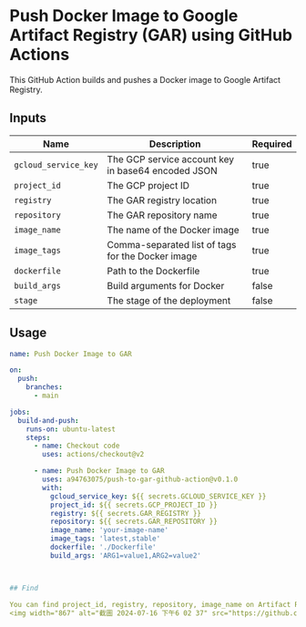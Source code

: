 # Push Docker Image to Google Artifact Registry (GAR) using GitHub Actions

This GitHub Action builds and pushes a Docker image to Google Artifact Registry.

## Inputs

| Name                 | Description                                        | Required |
|----------------------|----------------------------------------------------|----------|
| `gcloud_service_key` | The GCP service account key in base64 encoded JSON | true     |
| `project_id`         | The GCP project ID                                 | true     |
| `registry`           | The GAR registry location                          | true     |
| `repository`         | The GAR repository name                            | true     |
| `image_name`         | The name of the Docker image                       | true     |
| `image_tags`         | Comma-separated list of tags for the Docker image  | true     |
| `dockerfile`         | Path to the Dockerfile                             | true     |
| `build_args`         | Build arguments for Docker                         | false    |
| `stage`              | The stage of the deployment                        | false    |

## Usage

```yaml
name: Push Docker Image to GAR

on:
  push:
    branches:
      - main

jobs:
  build-and-push:
    runs-on: ubuntu-latest
    steps:
      - name: Checkout code
        uses: actions/checkout@v2

      - name: Push Docker Image to GAR
        uses: a94763075/push-to-gar-github-action@v0.1.0
        with:
          gcloud_service_key: ${{ secrets.GCLOUD_SERVICE_KEY }}
          project_id: ${{ secrets.GCP_PROJECT_ID }}
          registry: ${{ secrets.GAR_REGISTRY }}
          repository: ${{ secrets.GAR_REPOSITORY }}
          image_name: 'your-image-name'
          image_tags: 'latest,stable'
          dockerfile: './Dockerfile'
          build_args: 'ARG1=value1,ARG2=value2'



## Find

You can find project_id, registry, repository, image_name on Artifact Registry that you created
<img width="867" alt="截圖 2024-07-16 下午6 02 37" src="https://github.com/user-attachments/assets/818d5781-f97d-43d1-8d73-151a85460b4c">
